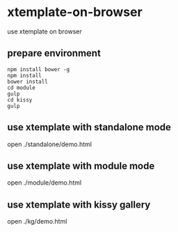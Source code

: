 # xtemplate-on-browser

use xtemplate on browser

## prepare environment

```
npm install bower -g
npm install
bower install
cd module
gulp
cd kissy
gulp
```

## use xtemplate with standalone mode

open  ./standalone/demo.html


## use xtemplate with module mode

open ./module/demo.html

## use xtemplate with kissy gallery

open ./kg/demo.html